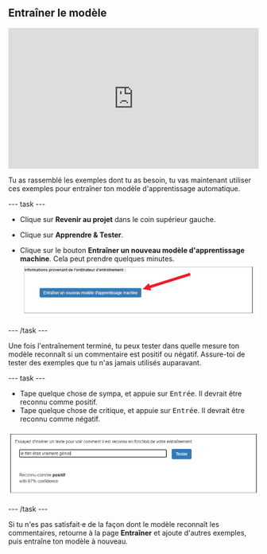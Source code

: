 ## Entraîner le modèle

<html>
  <div style="position: relative; overflow: hidden; padding-top: 56.25%;">
    <iframe style="position: absolute; top: 0; left: 0; right: 0; width: 100%; height: 100%; border: none;" src="https://www.youtube.com/embed/y-Cf153mlwo?rel=0&cc_load_policy=1" allowfullscreen allow="accelerometer; autoplay; clipboard-write; encrypted-media; gyroscope; picture-in-picture; web-share"></iframe>
  </div>
</html>

Tu as rassemblé les exemples dont tu as besoin, tu vas maintenant utiliser ces exemples pour entraîner ton modèle d'apprentissage automatique.

--- task ---

+ Clique sur **Revenir au projet** dans le coin supérieur gauche.

+ Clique sur **Apprendre & Tester**.

+ Clique sur le bouton **Entraîner un nouveau modèle d'apprentissage machine**. Cela peut prendre quelques minutes.
![Flèche pointant vers un bouton indiquant Entraîner un nouveau modèle d'apprentissage machine](images/train-new-model.png)

--- /task ---

Une fois l'entraînement terminé, tu peux tester dans quelle mesure ton modèle reconnaît si un commentaire est positif ou négatif. Assure-toi de tester des exemples que tu n'as jamais utilisés auparavant.

--- task ---

+ Tape quelque chose de sympa, et appuie sur <kbd>Entrée</kbd>. Il devrait être reconnu comme positif.
+ Tape quelque chose de critique, et appuie sur <kbd>Entrée</kbd>. Il devrait être reconnu comme négatif.

![Le texte "Le film était vraiment génial" reconnu comme positif avec 87 % de confiance.](images/movie-exciting.png)

--- /task ---

Si tu n'es pas satisfait·e de la façon dont le modèle reconnaît les commentaires, retourne à la page **Entraîner** et ajoute d'autres exemples, puis entraîne ton modèle à nouveau.

